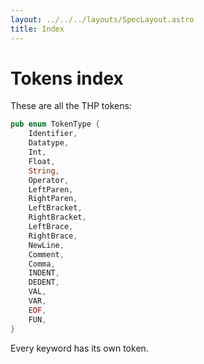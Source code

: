 ```yaml
---
layout: ../../../layouts/SpecLayout.astro
title: Index
---
```


# Tokens index

These are all the THP tokens:

```rust
pub enum TokenType {
    Identifier,
    Datatype,
    Int,
    Float,
    String,
    Operator,
    LeftParen,
    RightParen,
    LeftBracket,
    RightBracket,
    LeftBrace,
    RightBrace,
    NewLine,
    Comment,
    Comma,
    INDENT,
    DEDENT,
    VAL,
    VAR,
    EOF,
    FUN,
}
```

Every keyword has its own token.


